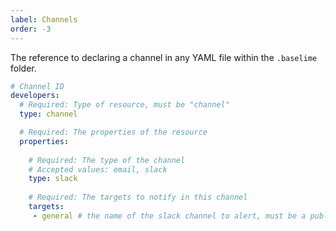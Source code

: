 ```yaml
---
label: Channels
order: -3
---
```


The reference to declaring a channel in any YAML file within the `.baselime` folder.

```yaml # :icon-code: .baselime/demo.yml
# Channel ID
developers:
  # Required: Type of resource, must be "channel"
  type: channel

  # Required: The properties of the resource
  properties:
    
    # Required: The type of the channel
    # Accepted values: email, slack
    type: slack
    
    # Required: The targets to notify in this channel
    targets:
     - general # the name of the slack channel to alert, must be a public channe;
    
```
